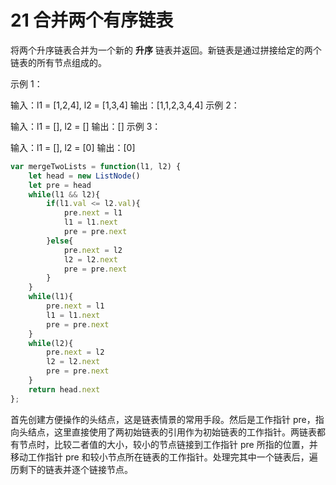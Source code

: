 # 21 合并两个有序链表

将两个升序链表合并为一个新的 **升序** 链表并返回。新链表是通过拼接给定的两个链表的所有节点组成的。

示例 1：

输入：l1 = [1,2,4], l2 = [1,3,4]
输出：[1,1,2,3,4,4]
示例 2：

输入：l1 = [], l2 = []
输出：[]
示例 3：

输入：l1 = [], l2 = [0]
输出：[0]

```javascript
var mergeTwoLists = function(l1, l2) {
    let head = new ListNode()
    let pre = head
    while(l1 && l2){
        if(l1.val <= l2.val){
            pre.next = l1
            l1 = l1.next
            pre = pre.next
        }else{
            pre.next = l2
            l2 = l2.next
            pre = pre.next
        }
    }
    while(l1){
        pre.next = l1
        l1 = l1.next
        pre = pre.next
    }
    while(l2){
        pre.next = l2
        l2 = l2.next
        pre = pre.next
    }
    return head.next
};
```

首先创建方便操作的头结点，这是链表情景的常用手段。然后是工作指针 pre，指向头结点，这里直接使用了两初始链表的引用作为初始链表的工作指针。两链表都有节点时，比较二者值的大小，较小的节点链接到工作指针 pre 所指的位置，并移动工作指针 pre 和较小节点所在链表的工作指针。处理完其中一个链表后，遍历剩下的链表并逐个链接节点。
